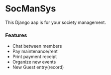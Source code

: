 <h1>SocManSys</h1>

This Django aap is for your society management. 

<h3>Features</h3>

- Chat between members
- Pay maintenance/rent
- Print payment receipt
- Organize new events 
- New Guest entry(record)
